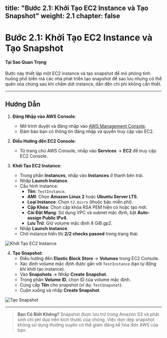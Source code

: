 title: "Bước 2.1: Khởi Tạo EC2 Instance và Tạo Snapshot"
weight: 2.1
chapter: false
--------------

# Bước 2.1: Khởi Tạo EC2 Instance và Tạo Snapshot

#### Tại Sao Quan Trọng

Bước này thiết lập một EC2 instance và tạo snapshot để mô phỏng tình huống phổ biến mà các nhà phát triển tạo snapshot để sao lưu nhưng có thể quên xóa chúng sau khi chấm dứt instance, dẫn đến chi phí không cần thiết.

---

## Hướng Dẫn

1. **Đăng Nhập vào AWS Console**:
   - Mở trình duyệt và đăng nhập vào [AWS Management Console](https://aws.amazon.com/console/).
   - Đảm bảo bạn có thông tin đăng nhập và quyền truy cập vào EC2.

2. **Điều Hướng đến EC2 Console**:
   - Từ trang chủ AWS Console, nhấp vào **Services** → **EC2** để truy cập EC2 Console.

3. **Khởi Tạo EC2 Instance**:
   - Trong phần **Instances**, nhấp vào **Instances** ở thanh bên trái.
   - Nhấp **Launch Instance**.
   - Cấu hình instance:
     - **Tên**: `TestInstance`.
     - **AMI**: Chọn **Amazon Linux 2** hoặc **Ubuntu Server LTS**.
     - **Loại Instance**: Chọn `t2.micro` (thuộc bậc miễn phí).
     - **Cặp Khóa**: Chọn cặp khóa RSA PEM hiện có hoặc tạo mới.
     - **Cài Đặt Mạng**: Sử dụng VPC và subnet mặc định, bật **Auto-assign Public IPv4**.
     - **Lưu Trữ**: Giữ volume mặc định 8 GiB gp2.
   - Nhấp **Launch Instance**.
   - Chờ instance hiển thị **2/2 checks passed** trong trạng thái.

![Khởi Tạo EC2 Instance](../images/ec2_launch.png?featherlight=false&width=90pc)

4. **Tạo Snapshot**:
   - Điều hướng đến **Elastic Block Store** → **Volumes** trong EC2 Console.
   - Xác định volume mặc định được gắn với `TestInstance` (tạo tự động khi khởi tạo instance).
   - Vào **Snapshots** → Nhấp **Create Snapshot**.
   - Trong phần **Volume ID**, chọn ID của volume mặc định.
   - Cung cấp **Tên** cho snapshot (ví dụ: `TestSnapshot`).
   - Cuộn xuống và nhấp **Create Snapshot**.

![Tạo Snapshot](../images/snapshot_creation.png?featherlight=false&width=90pc)

---

> **Bạn Có Biết Không?** Snapshot được lưu trữ trong Amazon S3 và phát sinh chi phí dựa trên kích thước của chúng. Việc dọn dẹp snapshot không sử dụng thường xuyên có thể giảm đáng kể hóa đơn AWS của bạn.
